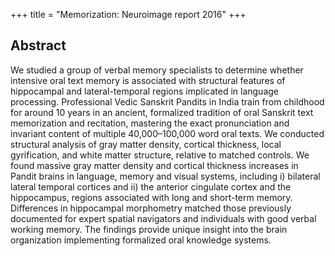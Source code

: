 +++
title = "Memorization: Neuroimage report 2016"
+++

## Abstract
We studied a group of verbal memory specialists to determine whether intensive oral text memory is associated with structural features of hippocampal and lateral-temporal regions implicated in language processing. Professional Vedic Sanskrit Pandits in India train from childhood for around 10 years in an ancient, formalized tradition of oral Sanskrit text memorization and recitation, mastering the exact pronunciation and invariant content of multiple 40,000–100,000 word oral texts. We conducted structural analysis of gray matter density, cortical thickness, local gyrification, and white matter structure, relative to matched controls. We found massive gray matter density and cortical thickness increases in Pandit brains in language, memory and visual systems, including i) bilateral lateral temporal cortices and ii) the anterior cingulate cortex and the hippocampus, regions associated with long and short-term memory. Differences in hippocampal morphometry matched those previously documented for expert spatial navigators and individuals with good verbal working memory. The findings provide unique insight into the brain organization implementing formalized oral knowledge systems.